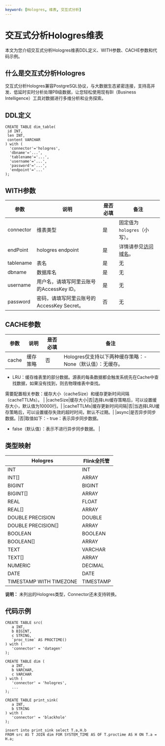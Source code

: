 ```yaml
---
keyword: [Hologres, 维表, 交互式分析]
---
```


# 交互式分析Hologres维表

本文为您介绍交互式分析Hologres维表DDL定义、WITH参数、CACHE参数和代码示例。

## 什么是交互式分析Hologres

交互式分析Hologres兼容PostgreSQL协议，与大数据生态紧密连接，支持高并发、低延时实时分析处理PB级数据，让您轻松使用现有BI（Business Intelligence）工具对数据进行多维分析和业务探索。

## DDL定义

```
CREATE TABLE dim_table(
 id INT,
 len INT,
 content VARCHAR
) with (
  'connector'='hologres',
  'dbname'='...',
  'tablename'='...',
  'username'='...',
  'password'='...',
  'endpoint'='...'
);
```

## WITH参数

|参数|说明|是否必填|备注|
|--|--|----|--|
|connector|维表类型|是|固定值为`hologres`（小写）。|
|endPoint|hologres endpoint|是|详情请参见[访问域名](/cn.zh-CN/实例管理/访问域名.md)。|
|tablename|表名|是|无|
|dbname|数据库名|是|无|
|username|用户名，请填写阿里云账号的AccessKey ID。|是|无|
|password|密码，请填写阿里云账号的AccessKey Secret。|否|无|

## CACHE参数

|参数|说明|是否必填|备注|
|--|--|----|--|
|cache|缓存策略|否|Hologres仅支持以下两种缓存策略：-   None（默认值）：无缓存。
-   LRU：缓存维表里的部分数据。源表的每条数据都会触发系统先在Cache中查找数据，如果没有找到，则去物理维表中查找。

需要配置相关参数：缓存大小（cacheSize）和缓存更新时间间隔（cacheTTLMs）。 |
|cacheSize|缓存大小|否|选择`LRU`缓存策略后，可以设置缓存大小，默认值为10000行。|
|cacheTTLMs|缓存更新时间间隔|否|当选择LRU缓存策略后，可以设置缓存失效的超时时间，默认不过期。|
|async|是否异步同步数据。|否|取值如下：-   true：表示异步同步数据。
-   false（默认值）：表示不进行异步同步数据。 |

## 类型映射

|Hologres|Flink全托管|
|--------|--------|
|INT|INT|
|INT\[\]|ARRAY|
|BIGINT|BIGINT|
|BIGINT\[\]|ARRAY|
|REAL|FLOAT|
|REAL\[\]|ARRAY|
|DOUBLE PRECISION|DOUBLE|
|DOUBLE PRECISION\[\]|ARRAY|
|BOOLEAN|BOOLEAN|
|BOOLEAN\[\]|ARRAY|
|TEXT|VARCHAR|
|TEXT\[\]|ARRAY|
|NUMERIC|DECIMAL|
|DATE|DATE|
|TIMESTAMP WITH TIMEZONE|TIMESTAMP|

**说明：** 未列出的Hologres类型，Connector还未支持转换。

## 代码示例

```
CREATE TABLE src(
   a INT,
   b BIGINT,
   c STRING,
   `proc_time` AS PROCTIME()
) with (
   'connector' = 'datagen'
);

CREATE TABLE dim (
   a INT, 
   b VARCHAR, 
   c VARCHAR
) with (
   'connector' = 'hologres',
   ...
);

CREATE TABLE print_sink(
   a INT,
   b STRING
) with (
   'connector' = 'blackhole'
);

insert into print_sink select T.a,H.b
FROM src AS T JOIN dim FOR SYSTEM_TIME AS OF T.proctime AS H ON T.a = H.a;
```

